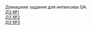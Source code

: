 Домашние задания для интенсива QA.<br />
[ДЗ №1](https://github.com/VladimirBran/QA_new/tree/ad866c3c36b8fa3f5df779b9e66e4b81486d48ad/HomeWork_1)<br />
[ДЗ №2](https://github.com/VladimirBran/QA_new/blob/85c74817636f4e21ecd58fecbd97e6fb11c104b9/HomeWork_2/HW%E2%84%962_%D1%82%D0%B5%D1%81%D1%82%D0%BE%D0%B2%D1%8B%D0%B5_%D1%81%D0%BB%D1%83%D1%87%D0%B0%D0%B8.docx)<br />
[ДЗ №3](https://github.com/VladimirBran/QA_new/blob/d0167c68f10fe161957039c87c0149600a4b17e4/HomeWork_3/HW%E2%84%963_web.docx)
